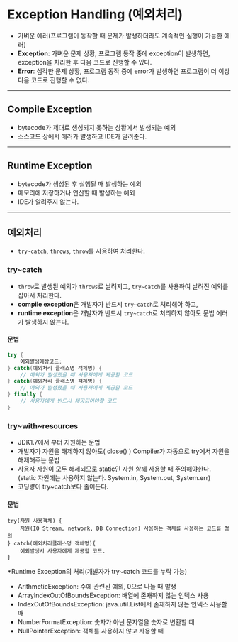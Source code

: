 # Exception Handling (예외처리)

- 가벼운 에러(프로그램이 동작할 때 문제가 발생하더라도 계속적인 실행이 가능한 에러)
- **Exception**: 가벼운 문제 상황, 프로그램 동작 중에 exception이 발생하면, exception을 처리한 후 다음 코드로 진행할 수 있다.
- **Error**: 심각한 문제 상황, 프로그램 동작 중에 error가 발생하면 프로그램이 더 이상 다음 코드로 진행할 수 없다.

---

## Compile Exception
- bytecode가 제대로 생성되지 못하는 상황에서 발생되는 예외
- 소스코드 상에서 에러가 발생하고 IDE가 알려준다.

---

## Runtime Exception
- bytecode가 생성된 후 실행될 때 발생하는 예외
- 메모리에 저장하거나 연산할 때 발생하는 예외
- IDE가 알려주지 않는다.

---

## 예외처리
- `try~catch`, `throws`, `throw`를 사용하여 처리한다.

### try~catch
- `throw`로 발생된 예외가 `throws`로 날려지고, `try~catch`를 사용하여 날려진 예외를 잡아서 처리한다.
- **compile exception**은 개발자가 반드시 `try~catch`로 처리해야 하고,
- **runtime exception**은 개발자가 반드시 `try~catch`로 처리하지 않아도 문법 에러가 발생하지 않는다.

#### 문법
```java
try {
    예외발생예상코드;
} catch(예외처리 클래스명 객체명) {
    // 예외가 발생했을 때 사용자에게 제공할 코드
} catch(예외처리 클래스명 객체명) {
    // 예외가 발생했을 때 사용자에게 제공할 코드
} finally {
    // 사용자에게 반드시 제공되어야할 코드
}
```
 
### try~with~resources
- JDK1.7에서 부터 지원하는 문법
- 개발자가 자원을 해제하지 않아도( close() ) Compiler가 자동으로 try에서 자원을 해제해주는 문법
- 사용자 자원이 모두 해제되므로 static인 자원 함께 사용할 때 주의해야한다.
(static 자원에는 사용하지 않는다. System.in, System.out, System.err)
- 코딩량이 try~catch보다 줄어든다.

#### 문법
```
try(자원 사용객체) {
	자원(IO Stream, network, DB Connection) 사용하는 객체를 사용하는 코드를 정의
} catch(예외처리클래스명 객체명){
	예외발생시 사용자에게 제공할 코드.
}
```
 
*Runtime Exception의 처리(개발자가 try~catch 코드를 누락 가능)
- ArithmeticException: 수에 관련된 예외, 0으로 나눌 때 발생
- ArrayIndexOutOfBoundsException: 배열에 존재하지 않는 인덱스 사용
- IndexOutOfBoundsException: java.util.List에서 존재하지 않는 인덱스 사용할 때
- NumberFormatException: 숫자가 아닌 문자열을 숫자로 변환할 때
- NullPointerException: 객체를 사용하지 않고 사용할 때